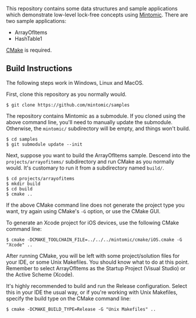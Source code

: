 This repository contains some data structures and sample applications which demonstrate low-level lock-free concepts using [Mintomic](http://mintomic.github.io/). There are two sample applications:

* ArrayOfItems
* HashTable1

[CMake](http://www.cmake.org/cmake/resources/software.html) is required.

## Build Instructions

The following steps work in Windows, Linux and MacOS.

First, clone this repository as you normally would.

    $ git clone https://github.com/mintomic/samples

The repository contains Mintomic as a submodule. If you cloned using the above command line, you'll need to manually update the submodule. Otherwise, the `mintomic/` subdirectory will be empty, and things won't build.

    $ cd samples
    $ git submodule update --init

Next, suppose you want to build the ArrayOfItems sample. Descend into the `projects/arrayofitems/` subdirectory and run CMake as you normally would. It's customary to run it from a subdirectory named `build/`.

    $ cd projects/arrayofitems
    $ mkdir build
    $ cd build
    $ cmake ..

If the above CMake command line does not generate the project type you want, try again using CMake's `-G` option, or use the CMake GUI.

To generate an Xcode project for iOS devices, use the following CMake command line:

    $ cmake -DCMAKE_TOOLCHAIN_FILE=../../../mintomic/cmake/iOS.cmake -G "Xcode" ..

After running CMake, you will be left with some project/solution files for your IDE, or some Unix Makefiles. You should know what to do at this point. Remember to select ArrayOfItems as the Startup Project (Visual Studio) or the Active Scheme (Xcode).

It's highly recommended to build and run the Release configuration. Select this in your IDE the usual way, or if you're working with Unix Makefiles, specify the build type on the CMake command line:

    $ cmake -DCMAKE_BUILD_TYPE=Release -G "Unix Makefiles" ..
